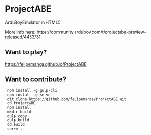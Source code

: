 # ProjectABE
ArduBoyEmulator in HTML5

More info here: https://community.arduboy.com/t/projectabe-preview-released/4463/31

## Want to play?
   https://felipemanga.github.io/ProjectABE

## Want to contribute?

     npm install -g gulp-cli
     npm install -g serve
     git clone https://github.com/felipemanga/ProjectABE.git
     cd ProjectABE
     npm install
     mkdir build
     gulp copy
     gulp build
     cd build
     serve .


     
     
